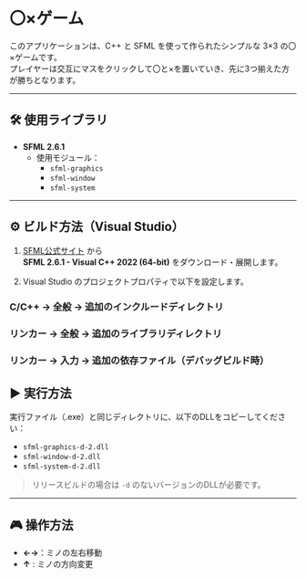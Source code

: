 # 〇×ゲーム

このアプリケーションは、C++ と SFML を使って作られたシンプルな 3×3 の〇×ゲームです。  
プレイヤーは交互にマスをクリックして〇と×を置いていき、先に3つ揃えた方が勝ちとなります。

---

## 🛠 使用ライブラリ

- **SFML 2.6.1**
  - 使用モジュール：
    - `sfml-graphics`
    - `sfml-window`
    - `sfml-system`

---

## ⚙️ ビルド方法（Visual Studio）

1. [SFML公式サイト](https://www.sfml-dev.org/download.php) から  
   **SFML 2.6.1 - Visual C++ 2022 (64-bit)** をダウンロード・展開します。

2. Visual Studio のプロジェクトプロパティで以下を設定します。

### C/C++ → 全般 → 追加のインクルードディレクトリ

### リンカー → 全般 → 追加のライブラリディレクトリ

### リンカー → 入力 → 追加の依存ファイル（デバッグビルド時）


## ▶️ 実行方法

実行ファイル（.exe）と同じディレクトリに、以下のDLLをコピーしてください：

- `sfml-graphics-d-2.dll`
- `sfml-window-d-2.dll`
- `sfml-system-d-2.dll`

> リリースビルドの場合は `-d` のないバージョンのDLLが必要です。

---

## 🎮 操作方法

- **←→**：ミノの左右移動
- **↑** : ミノの方向変更
